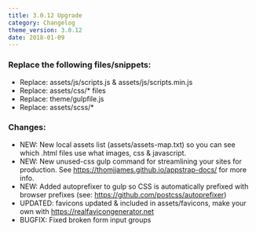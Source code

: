 ```yaml
---
title: 3.0.12 Upgrade
category: Changelog
theme_version: 3.0.12
date: 2018-01-09
---
```


### Replace the following files/snippets:

- Replace: assets/js/scripts.js & assets/js/scripts.min.js
- Replace: assets/css/* files
- Replace: theme/gulpfile.js
- Replace: assets/scss/*
  
### Changes:

- NEW: New local assets list (assets/assets-map.txt) so you can see which .html files use what images, css & javascript.
- NEW: New unused-css gulp command for streamlining your sites for production. See https://thomjjames.github.io/appstrap-docs/ for more info.
- NEW: Added autoprefixer to gulp so CSS is automatically prefixed with browser prefixes (see: https://github.com/postcss/autoprefixer)
- UPDATED: favicons updated & included in assets/favicons, make your own with https://realfavicongenerator.net
- BUGFIX: Fixed broken form input groups
